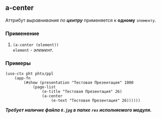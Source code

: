 ## a-center
Аттрибут _выравнивания по __центру___ применяется к __одному__ `элементу`.

### Применение

1. `(a-center (element))`<br>
`element` - _элемент_.

### Примеры

```pihta
(use-ctx pht phtx/ppl
    (app-fn
        (#show (presentation "Тестовая Презентация" 1000
            (page-list
                (e-title "Тестовая Презентация" 26)
                (a-center
                    (e-text "Тестовая Презентация" 26))))))
```

***Требует наличие файла `0.jpg` в папке `res` исполняемого модуля.***